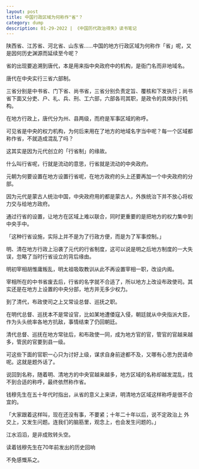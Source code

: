 ```yaml
---
layout: post
title: 中国行政区域为何称作"省"？   
category: dump
description: 01-29-2022 | 《中国历代政治得失》读书笔记
---
```


陕西省、江苏省、河北省、山东省……中国的地方行政区域为何称作「省」呢，又是因何历史渊源而延续至今呢？

省的出现要追溯到唐代，本是用来指中央政府中的机构，是衙门名而非地域名。

唐代在中央实行三省六部制。

三省分别是中书省、门下省、尚书省，三省分别负责定旨、覆核和下发执行；尚书省下面又分吏、户、礼、兵、刑、工六部，六部各司其职，是政令的具体执行机构。

在地方行政上，唐代分为州、县两级，而府是军事区域的称呼。

可见省是中央的权力机构，为何后来用在了地方的地域名字当中呢？每一个区域都称作省，不就造成混乱了吗？

这其实是因为元代创立的「行省制」的缘故。

什么叫行省呢，行就是流动的意思，行省就是流动的中央政府。

元朝为何要设置在地方设置行省呢，在地方政府的头上还要再加一个中央政府的分部。

因为元代是蒙古人统治中国，中央政府用的都是蒙古人，外族统治下并不放心将权力交与给地方政府。

通过行省的设置，让地方在区域上难以联合，同时更重要的是把地方的权力集中到中央手中。

「这种行省设施，实际上并不是为了行政方便，而是为了军事控制。」

明、清在地方行政上沿袭了元代的行省制度，这可以说是明之后地方制度的一大失误，忽略了当时行省设立的背后缘由。

明初宰相胡惟庸叛乱，明太祖吸取教训从此不再设置宰相一职，改设内阁。

宰相所在的中书省废去后，行省的名字就不合适了，所以地方上改设布政使司。其实还是在地方上设置的中央分部，地方并无多少权力。

到了清代，布政使司之上又常设总督、巡抚之职。

在明代总督、巡抚本不是常设官，比如某地遭倭寇入侵，朝廷就从中央指派大臣，作为头头统率各地方抗敌，事情结束了仍回朝廷。

清代总督、巡抚在地方常驻后，和布政使一同，成为地方官的官，管官的官越来越多，管民的官要到县一级。

可这些下面的官职一心只为讨好上级，谋求自身前途都不及，又哪有心思为民请命呢。这就是题外话了。

说回到名称，随着明、清地方的中央官越来越多，地方区域的名称却越发混乱，找不到合适的称呼，最终依然称作省。

钱穆先生在五十年代时指出，从省的意义上来讲，明清地方区域这样称呼是很不合宜的。

「大家跟着这样叫，现在还没有事，不要紧；十年二十年以后，说不定政治上
外交上，又发生问题。连我们的脑筋里，观念上，也会发生问题的。」

江水滔滔，是非成败转头空。

读着钱穆先生在70年前发出的历史回响

不免感慨系之。





